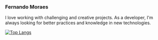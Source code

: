 ### Fernando Moraes

I love working with challenging and creative projects. As a developer, I'm always looking for better practices and knowledge in new technologies. 

[![Top Langs](https://github-readme-stats.vercel.app/api/top-langs/?username=ffernandomoraes&layout=compact)](https://github.com/anuraghazra/github-readme-stats)
